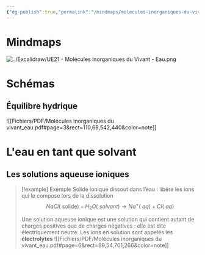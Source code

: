 ```yaml
---
{"dg-publish":true,"permalink":"/mindmaps/molecules-inorganiques-du-vivant-eau/","tags":["#mindmaps"],"noteIcon":""}
---
```


# Mindmaps
![../Excalidraw/UE21 - Molécules inorganiques du Vivant - Eau.png](/img/user/Excalidraw/UE21%20-%20Mol%C3%A9cules%20inorganiques%20du%20Vivant%20-%20Eau.png)
# Schémas
## Équilibre hydrique
![[Fichiers/PDF/Molécules inorganiques du vivant_eau.pdf#page=3&rect=110,68,542,440&color=note]]
# L'eau en tant que solvant
## Les solutions aqueuse ioniques
> [!example] Exemple
> Solide ionique dissout dans l’eau : libére les ions qui le compose lors de la dissolution
> $$NaCl (\text{ solide}) + H_2O (\text{ \(solvant\)}) \longrightarrow Na^+(\text{ \(aq\)}) + Cl (\text{ \(aq\)})$$
> 
> Une solution aqueuse ionique est une solution qui contient autant de charges positives que de charges négatives : elle est dite électriquement neutre. Les ions en solution sont appelés les **électrolytes**
> ![[Fichiers/PDF/Molécules inorganiques du vivant_eau.pdf#page=6&rect=89,54,701,266&color=note]]



